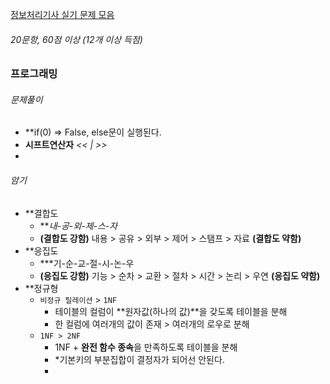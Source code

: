 [정보처리기사 실기 문제 모음](https://chobopark.tistory.com/476)
###### 20문항, 60점 이상 (12개 이상 득점)

### 프로그래밍
###### 문제풀이 
- **if(0) => False, else문이 실행된다.
- **시프트연산자** *<< | >>*
- 
###### 암기
- **결합도
	- ***내-공-외-제-스-자*
	- **(결합도 강함)** 내용 > 공유 > 외부 > 제어 > 스탬프 > 자료 **(결합도 약함)**
- **응집도
	- ***기-순-교-절-시-논-우
	- **(응집도 강함)**  기능 > 순차 > 교환 > 절차 > 시간 > 논리 > 우연 **(응집도 약함)**
- **정규형
	- `비정규 릴레이션` > `1NF`
		- 테이블의 컬럼이 **원자값(하나의 값)**을 갖도록 테이블을 분해
		- 한 컬럼에 여러개의 값이 존재 > 여러개의 로우로 분해
	- `1NF > 2NF`
		- 1NF + **완전 함수 종속**을 만족하도록 테이블을 분해
		- *기본키의 부분집합이 결정자가 되어선 안된다.
		- 